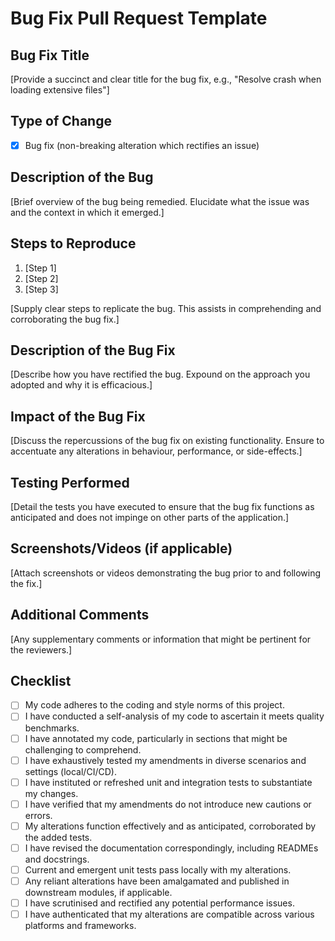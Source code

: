 # Bug Fix Pull Request Template

## Bug Fix Title
[Provide a succinct and clear title for the bug fix, e.g., "Resolve crash when loading extensive files"]

## Type of Change
- [X] Bug fix (non-breaking alteration which rectifies an issue)

## Description of the Bug
[Brief overview of the bug being remedied. Elucidate what the issue was and the context in which it emerged.]

## Steps to Reproduce
1. [Step 1]
2. [Step 2]
3. [Step 3]

[Supply clear steps to replicate the bug. This assists in comprehending and corroborating the bug fix.]

## Description of the Bug Fix
[Describe how you have rectified the bug. Expound on the approach you adopted and why it is efficacious.]

## Impact of the Bug Fix
[Discuss the repercussions of the bug fix on existing functionality. Ensure to accentuate any alterations in behaviour, performance, or side-effects.]

## Testing Performed
[Detail the tests you have executed to ensure that the bug fix functions as anticipated and does not impinge on other parts of the application.]

## Screenshots/Videos (if applicable)
[Attach screenshots or videos demonstrating the bug prior to and following the fix.]

## Additional Comments
[Any supplementary comments or information that might be pertinent for the reviewers.]

## Checklist
- [ ] My code adheres to the coding and style norms of this project.
- [ ] I have conducted a self-analysis of my code to ascertain it meets quality benchmarks.
- [ ] I have annotated my code, particularly in sections that might be challenging to comprehend.
- [ ] I have exhaustively tested my amendments in diverse scenarios and settings (local/CI/CD).
- [ ] I have instituted or refreshed unit and integration tests to substantiate my changes.
- [ ] I have verified that my amendments do not introduce new cautions or errors.
- [ ] My alterations function effectively and as anticipated, corroborated by the added tests.
- [ ] I have revised the documentation correspondingly, including READMEs and docstrings.
- [ ] Current and emergent unit tests pass locally with my alterations.
- [ ] Any reliant alterations have been amalgamated and published in downstream modules, if applicable.
- [ ] I have scrutinised and rectified any potential performance issues.
- [ ] I have authenticated that my alterations are compatible across various platforms and frameworks.
